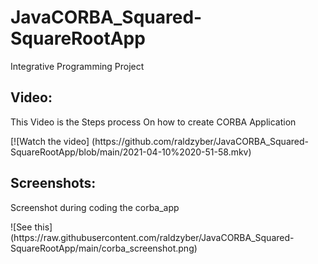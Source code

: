 # JavaCORBA_Squared-SquareRootApp
Integrative Programming Project
 ## Video:
<p> This Video is the Steps process  On how to create CORBA Application </p>
[![Watch the video] (https://github.com/raldzyber/JavaCORBA_Squared-SquareRootApp/blob/main/2021-04-10%2020-51-58.mkv)

## Screenshots:
<p> Screenshot during coding the corba_app </p>
 ![See this](https://raw.githubusercontent.com/raldzyber/JavaCORBA_Squared-SquareRootApp/main/corba_screenshot.png)
